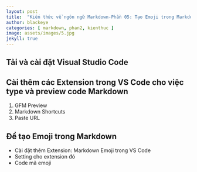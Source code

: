 ```yaml
---
layout: post
title:  "Kiến thức về ngôn ngữ Markdown-Phần 05: Tạo Emoji trong Markdown"
author: blackeye
categories: [ markdown, phan2, kienthuc ]
image: assets/images/5.jpg
jekyll: true
---
```


## Tải và cài đặt Visual Studio Code

## Cài thêm các Extension trong VS Code cho việc type và preview code Markdown
1. GFM Preview
2. Markdown Shortcuts
3. Paste URL
## Để tạo Emoji trong Markdown
- Cài đặt thêm Extension: Markdown Emoji trong VS Code
- Setting cho extension đó
- Code mã emoji